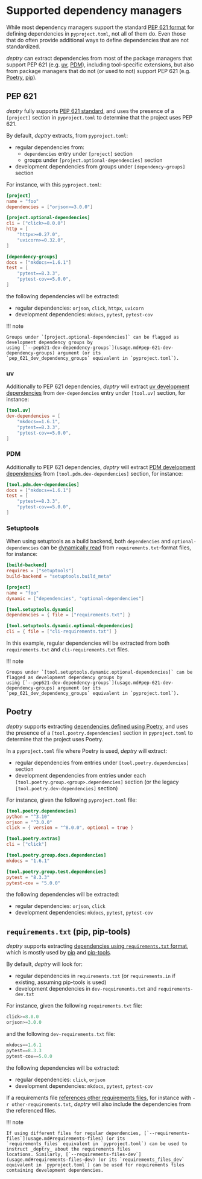 # Supported dependency managers

While most dependency managers support the
standard [PEP 621 format](https://packaging.python.org/en/latest/specifications/pyproject-toml/) for defining
dependencies in `pyproject.toml`, not all of them do. Even those that do often provide additional ways to define
dependencies that are not standardized.

_deptry_ can extract dependencies from most of the package managers that support PEP
621 (e.g. [uv](https://docs.astral.sh/uv/), [PDM](https://pdm-project.org/en/latest/)), including tool-specific
extensions, but also from package managers that do not (or used to not) support PEP
621 (e.g. [Poetry](https://python-poetry.org/), [pip](https://pip.pypa.io/en/stable/reference/requirements-file-format/)).

## PEP 621

_deptry_ fully supports [PEP 621 standard](https://packaging.python.org/en/latest/specifications/pyproject-toml/), and
uses the presence of a `[project]` section in `pyproject.toml` to determine that the project uses PEP 621.

By default, _deptry_ extracts, from `pyproject.toml`:

- regular dependencies from:
    - `dependencies` entry under `[project]` section
    - groups under `[project.optional-dependencies]` section
- development dependencies from groups under `[dependency-groups]` section

For instance, with this `pyproject.toml`:

```toml title="pyproject.toml"
[project]
name = "foo"
dependencies = ["orjson>=3.0.0"]

[project.optional-dependencies]
cli = ["click>=8.0.0"]
http = [
    "httpx>=0.27.0",
    "uvicorn>=0.32.0",
]

[dependency-groups]
docs = ["mkdocs==1.6.1"]
test = [
    "pytest==8.3.3",
    "pytest-cov==5.0.0",
]
```

the following dependencies will be extracted:

- regular dependencies: `orjson`, `click`, `httpx`, `uvicorn`
- development dependencies: `mkdocs`, `pytest`, `pytest-cov`

!!! note

    Groups under `[project.optional-dependencies]` can be flagged as development dependency groups by
    using [`--pep621-dev-dependency-groups`](usage.md#pep-621-dev-dependency-groups) argument (or its
    `pep_621_dev_dependency_groups` equivalent in `pyproject.toml`).

### uv

Additionally to PEP 621 dependencies, _deptry_ will
extract [uv development dependencies](https://docs.astral.sh/uv/concepts/dependencies/#development-dependencies) from
`dev-dependencies` entry under `[tool.uv]` section, for instance:

```toml title="pyproject.toml"
[tool.uv]
dev-dependencies = [
    "mkdocs==1.6.1",
    "pytest==8.3.3",
    "pytest-cov==5.0.0",
]
```

### PDM

Additionally to PEP 621 dependencies, _deptry_ will
extract [PDM development dependencies](https://pdm-project.org/en/latest/usage/dependency/#add-development-only-dependencies)
from `[tool.pdm.dev-dependencies]` section, for instance:

```toml title="pyproject.toml"
[tool.pdm.dev-dependencies]
docs = ["mkdocs==1.6.1"]
test = [
    "pytest==8.3.3",
    "pytest-cov==5.0.0",
]
```

### Setuptools

When using setuptools as a build backend, both `dependencies` and `optional-dependencies` can
be [dynamically read](https://setuptools.pypa.io/en/stable/userguide/pyproject_config.html#dynamic-metadata) from
`requirements.txt`-format files, for instance:

```toml title="pyproject.toml"
[build-backend]
requires = ["setuptools"]
build-backend = "setuptools.build_meta"

[project]
name = "foo"
dynamic = ["dependencies", "optional-dependencies"]

[tool.setuptools.dynamic]
dependencies = { file = ["requirements.txt"] }

[tool.setuptools.dynamic.optional-dependencies]
cli = { file = ["cli-requirements.txt"] }
```

In this example, regular dependencies will be extracted from both `requirements.txt` and `cli-requirements.txt` files.

!!! note

    Groups under `[tool.setuptools.dynamic.optional-dependencies]` can be flagged as development dependency groups by
    using [`--pep621-dev-dependency-groups`](usage.md#pep-621-dev-dependency-groups) argument (or its
    `pep_621_dev_dependency_groups` equivalent in `pyproject.toml`).

## Poetry

_deptry_ supports
extracting [dependencies defined using Poetry](https://python-poetry.org/docs/pyproject/#dependencies-and-dependency-groups),
and uses the presence of a `[tool.poetry.dependencies]` section in `pyproject.toml` to determine that the project uses
Poetry.

In a `pyproject.toml` file where Poetry is used, _deptry_ will extract:

- regular dependencies from entries under `[tool.poetry.dependencies]` section
- development dependencies from entries under each `[tool.poetry.group.<group>.dependencies]` section (or the
  legacy `[tool.poetry.dev-dependencies]` section)

For instance, given the following `pyproject.toml` file:

```toml title="pyproject.toml"
[tool.poetry.dependencies]
python = "^3.10"
orjson = "^3.0.0"
click = { version = "^8.0.0", optional = true }

[tool.poetry.extras]
cli = ["click"]

[tool.poetry.group.docs.dependencies]
mkdocs = "1.6.1"

[tool.poetry.group.test.dependencies]
pytest = "8.3.3"
pytest-cov = "5.0.0"
```

the following dependencies will be extracted:

- regular dependencies: `orjson`, `click`
- development dependencies: `mkdocs`, `pytest`, `pytest-cov`

## `requirements.txt` (pip, pip-tools)

_deptry_ supports extracting [dependencies using
`requirements.txt` format](https://pip.pypa.io/en/stable/reference/requirements-file-format/), which is mostly used
by [pip](https://pip.pypa.io/en/stable/) and [pip-tools](https://pip-tools.readthedocs.io/en/stable/).

By default, _deptry_ will look for:

- regular dependencies in `requirements.txt` (or `requirements.in` if existing, assuming pip-tools is used)
- development dependencies in `dev-requirements.txt` and `requirements-dev.txt`

For instance, given the following `requirements.txt` file:

```python title="requirements.txt"
click>=8.0.0
orjson>=3.0.0
```

and the following `dev-requirements.txt` file:

```python title="dev-requirements.txt"
mkdocs==1.6.1
pytest==8.3.3
pytest-cov==5.0.0
```

the following dependencies will be extracted:

- regular dependencies: `click`, `orjson`
- development dependencies: `mkdocs`, `pytest`, `pytest-cov`

If a requirements
file [references other requirements files](https://pip.pypa.io/en/stable/reference/requirements-file-format/#referring-to-other-requirements-files),
for instance with `-r other-requirements.txt`, _deptry_ will also include the dependencies from the referenced files.

!!! note

    If using different files for regular dependencies, [`--requirements-files`](usage.md#requirements-files) (or its
    `requirements_files` equivalent in `pyproject.toml`) can be used to instruct _deptry_ about the requirements files
    locations. Similarly, [`--requirements-files-dev`](usage.md#requirements-files-dev) (or its `requirements_files_dev`
    equivalent in `pyproject.toml`) can be used for requirements files containing development dependencies.
